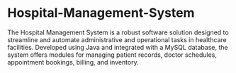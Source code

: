 # Hospital-Management-System
The Hospital Management System is a robust software solution designed to streamline and automate administrative and operational tasks in healthcare facilities. Developed using Java and integrated with a MySQL database, the system offers modules for managing patient records, doctor schedules, appointment bookings, billing, and inventory. 
